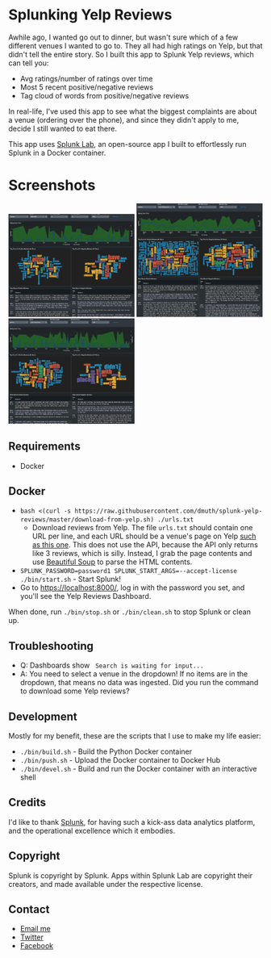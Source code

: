 
# Splunking Yelp Reviews

Awhile ago, I wanted go out to dinner, but wasn't sure which of a few different
venues I wanted to go to.  They all had high ratings on Yelp, but that didn't
tell the entire story.  So I built this app to Splunk Yelp reviews, which can tell you:

- Avg ratings/number of ratings over time
- Most 5 recent positive/negative reviews
- Tag cloud of words from positive/negative reviews

In real-life, I've used this app to see what the biggest complaints are
about a venue (ordering over the phone), and since they didn't apply to me, 
decide I still wanted to eat there.

This app uses <a href="https://github.com/dmuth/splunk-lab">Splunk Lab</a>, an open-source 
app I built to effortlessly run Splunk in a Docker container.


# Screenshots

<a href="img/bella-italia.png"><img src="img/bella-italia.png" width="250" /></a>
<a href="img/iron-hill-brewary.png"><img src="img/iron-hill-brewary.png" width="250" /></a>
<a href="img/john-henrys.png"><img src="img/john-henrys.png" width="250" /></a>


## Requirements

- Docker


## Docker

- `bash <(curl -s https://raw.githubusercontent.com/dmuth/splunk-yelp-reviews/master/download-from-yelp.sh) ./urls.txt`
   - Download reviews from Yelp. The file `urls.txt` should contain one URL per line, and each URL should be a venue's page on Yelp <a href="https://www.yelp.com/biz/john-henrys-pub-ardmore">such as this one</a>.  This does not use the API, because the API only returns like 3 reviews, which is silly. Instead, I grab the page contents and use <a href="https://www.crummy.com/software/BeautifulSoup/bs4/doc/">Beautiful Soup</a> to parse the HTML contents.
- `SPLUNK_PASSWORD=password1 SPLUNK_START_ARGS=--accept-license ./bin/start.sh` - Start Splunk!
- Go to <a href="https://localhost:8000/">https://localhost:8000/</a>, log in with the password you set, and you'll see the Yelp Reviews Dashboard.

When done, run `./bin/stop.sh` or `./bin/clean.sh` to stop Splunk or clean up.


## Troubleshooting

- Q: Dashboards show ` Search is waiting for input...`
- A: You need to select a venue in the dropdown!  If no items are in the dropdown, that means no data was ingested.  Did you run the command to download some Yelp reviews?


## Development

Mostly for my benefit, these are the scripts that I use to make my life easier:

- `./bin/build.sh` - Build the Python Docker container
- `./bin/push.sh` - Upload the Docker container to Docker Hub
- `./bin/devel.sh` - Build and run the Docker container with an interactive shell


## Credits

I'd like to thank <a href="http://splunk.com/">Splunk</a>, for having such a kick-ass data
analytics platform, and the operational excellence which it embodies.


## Copyright

Splunk is copyright by Splunk.  Apps within Splunk Lab are copyright their creators,
and made available under the respective license.  


## Contact

- <a href="mailto:doug.muth@gmail.com">Email me</a>
- <a href="https://twitter.com/dmuth">Twitter</a>
- <a href="https://facebook.com/dmuth">Facebook</a>






